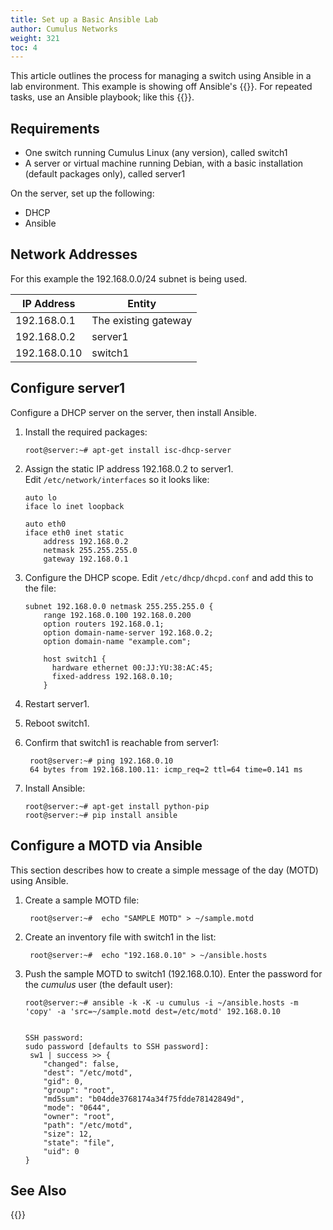```yaml
---
title: Set up a Basic Ansible Lab
author: Cumulus Networks
weight: 321
toc: 4
---
```


This article outlines the process for managing a switch using Ansible in a lab environment. This example is showing off Ansible's {{<exlink url="https://docs.ansible.com/ansible/latest/user_guide/intro_adhoc.html" text="ad-hoc commands">}}. For repeated tasks, use an Ansible playbook; like this {{<link url="Ansible-Simple-Playbook-Example-with-an-FRR-Template" text="easy playbook example">}}.

## Requirements

- One switch running Cumulus Linux (any version), called switch1
- A server or virtual machine running Debian, with a basic
    installation (default packages only), called server1

On the server, set up the following:

- DHCP
- Ansible

## Network Addresses

For this example the 192.168.0.0/24 subnet is being used.

| IP Address   | Entity               |
| ------------ | -------------------- |
| 192.168.0.1  | The existing gateway |
| 192.168.0.2  | server1              |
| 192.168.0.10 | switch1              |

## Configure server1

Configure a DHCP server on the server, then install Ansible.

1. Install the required packages:  

       root@server:~# apt-get install isc-dhcp-server

2. Assign the static IP address 192.168.0.2 to server1. Edit `/etc/network/interfaces` so it looks like:  

       auto lo
       iface lo inet loopback

       auto eth0
       iface eth0 inet static
           address 192.168.0.2
           netmask 255.255.255.0
           gateway 192.168.0.1

3. Configure the DHCP scope. Edit `/etc/dhcp/dhcpd.conf` and add this to the file:  

       subnet 192.168.0.0 netmask 255.255.255.0 {
           range 192.168.0.100 192.168.0.200
           option routers 192.168.0.1;
           option domain-name-server 192.168.0.2;
           option domain-name "example.com";
        
           host switch1 {
             hardware ethernet 00:JJ:YU:38:AC:45;
             fixed-address 192.168.0.10;
           }

4. Restart server1.

5. Reboot switch1.

6. Confirm that switch1 is reachable from server1:  

        root@server:~# ping 192.168.0.10 
        64 bytes from 192.168.100.11: icmp_req=2 ttl=64 time=0.141 ms

7. Install Ansible:

       root@server:~# apt-get install python-pip
       root@server:~# pip install ansible

## Configure a MOTD via Ansible

This section describes how to create a simple message of the day (MOTD) using Ansible.

1. Create a sample MOTD file:

        root@server:~#  echo "SAMPLE MOTD" > ~/sample.motd

2. Create an inventory file with switch1 in the list:

        root@server:~#  echo "192.168.0.10" > ~/ansible.hosts

3. Push the sample MOTD to switch1 (192.168.0.10). Enter the password for the *cumulus* user (the default user):  

       root@server:~# ansible -k -K -u cumulus -i ~/ansible.hosts -m 'copy' -a 'src=~/sample.motd dest=/etc/motd' 192.168.0.10
         
        
       SSH password:
       sudo password [defaults to SSH password]: 
        sw1 | success >> {
           "changed": false, 
           "dest": "/etc/motd", 
           "gid": 0, 
           "group": "root", 
           "md5sum": "b04dde3768174a34f75fdde78142849d", 
           "mode": "0644", 
           "owner": "root", 
           "path": "/etc/motd", 
           "size": 12, 
           "state": "file", 
           "uid": 0
       }

## See Also

{{<link url="Default-User-Name-and-Password-in-Cumulus-Linux" text="Default username and password for Cumulus Linux">}}
